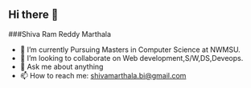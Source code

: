 ## Hi there 👋
###Shiva Ram Reddy Marthala

- 🔭 I’m currently Pursuing Masters in Computer Science at NWMSU.
- 👯 I’m looking to collaborate on Web development,S/W,DS,Deveops.
- 💬 Ask me about anything 
- 📫 How to reach me: shivamarthala.bi@gmail.com

